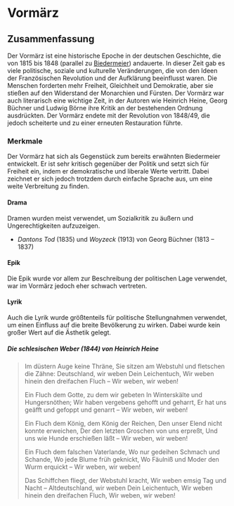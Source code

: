 # Vormärz

## Zusammenfassung

Der Vormärz ist eine historische Epoche in der deutschen Geschichte, die von 1815 bis 1848 (parallel zu [Biedermeier](Biedermeier.md)) andauerte. In dieser Zeit gab es viele politische, soziale und kulturelle Veränderungen, die von den Ideen der Französischen Revolution und der Aufklärung beeinflusst waren. Die Menschen forderten mehr Freiheit, Gleichheit und Demokratie, aber sie stießen auf den Widerstand der Monarchien und Fürsten. Der Vormärz war auch literarisch eine wichtige Zeit, in der Autoren wie Heinrich Heine, Georg Büchner und Ludwig Börne ihre Kritik an der bestehenden Ordnung ausdrückten. Der Vormärz endete mit der Revolution von 1848/49, die jedoch scheiterte und zu einer erneuten Restauration führte.

### Merkmale

Der Vormärz hat sich als Gegenstück zum bereits erwähnten Biedermeier entwickelt. Er ist sehr kritisch gegenüber der Politik und setzt sich für Freiheit ein, indem er demokratische und liberale Werte vertritt. Dabei zeichnet er sich jedoch trotzdem durch einfache Sprache aus, um eine weite Verbreitung zu finden.

#### Drama

Dramen wurden meist verwendet, um Sozialkritik zu äußern und Ungerechtigkeiten aufzuzeigen.

- *Dantons Tod* (1835) und *Woyzeck* (1913) von Georg Büchner (1813 – 1837)

#### Epik

Die Epik wurde vor allem zur Beschreibung der politischen Lage verwendet, war im Vormärz jedoch eher schwach vertreten.

#### Lyrik

Auch die Lyrik wurde größtenteils für politische Stellungnahmen verwendet, um einen Einfluss auf die breite Bevölkerung zu wirken. Dabei wurde kein großer Wert auf die Ästhetik gelegt.

##### Die schlesischen Weber (1844) von Heinrich Heine

> Im düstern Auge keine Thräne,
> Sie sitzen am Webstuhl und fletschen die Zähne:
> Deutschland, wir weben Dein Leichentuch,
> Wir weben hinein den dreifachen Fluch –
>      Wir weben, wir weben!
>
> Ein Fluch dem Gotte, zu dem wir gebeten
> In Winterskälte und Hungersnöthen;
> Wir haben vergebens gehofft und geharrt,
> Er hat uns geäfft und gefoppt und genarrt –
>      Wir weben, wir weben!
>
> Ein Fluch dem König, dem König der Reichen,
> Den unser Elend nicht konnte erweichen,
> Der den letzten Groschen von uns erpreßt,
> Und uns wie Hunde erschießen läßt –
>      Wir weben, wir weben!
>
> Ein Fluch dem falschen Vaterlande,
> Wo nur gedeihen Schmach und Schande,
> Wo jede Blume früh geknickt,
> Wo Fäulniß und Moder den Wurm erquickt –
>      Wir weben, wir weben!
>
> Das Schiffchen fliegt, der Webstuhl kracht,
> Wir weben emsig Tag und Nacht –
> Altdeutschland, wir weben Dein Leichentuch,
> Wir weben hinein den dreifachen Fluch,
>      Wir weben, wir weben!
